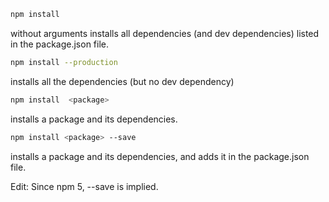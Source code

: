 ```bash
npm install
```

without arguments installs all dependencies (and dev dependencies) listed in the package.json file.

```bash
npm install --production
```

installs all the dependencies (but no dev dependency)

```bash
npm install  <package>
```

installs a package and its dependencies.

```bash
npm install <package> --save
```

installs a package and its dependencies, and adds it in the package.json file.

Edit: Since npm 5, --save is implied.
